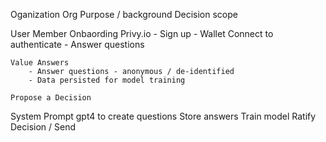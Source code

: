 Oganization
    Org Purpose / background
    Decision scope

User
    Member Onbaording
        Privy.io
        - Sign up - Wallet Connect to authenticate
        - Answer questions

    Value Answers
        - Answer questions - anonymous / de-identified
        - Data persisted for model training

    Propose a Decision

System
    Prompt gpt4 to create questions
    Store answers
    Train model
    Ratify Decision / Send
